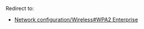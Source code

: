Redirect to:

*   [Network configuration/Wireless#WPA2 Enterprise](/index.php/Network_configuration/Wireless#WPA2_Enterprise "Network configuration/Wireless")